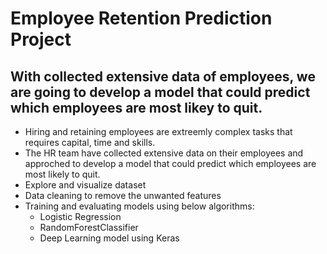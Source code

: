 # Employee Retention Prediction Project

## With collected extensive data of employees, we are going to develop a model that could predict which employees are most likey to quit.

- Hiring and retaining employees are extreemly complex tasks that requires capital, time and skills.
- The HR team have collected extensive data on their employees and approched to develop a model that could predict which employees are most likely to quit.
- Explore and visualize dataset
- Data cleaning to remove the unwanted features
- Training and evaluating models using below algorithms:
  - Logistic Regression 
  - RandomForestClassifier
  - Deep Learning model using Keras

